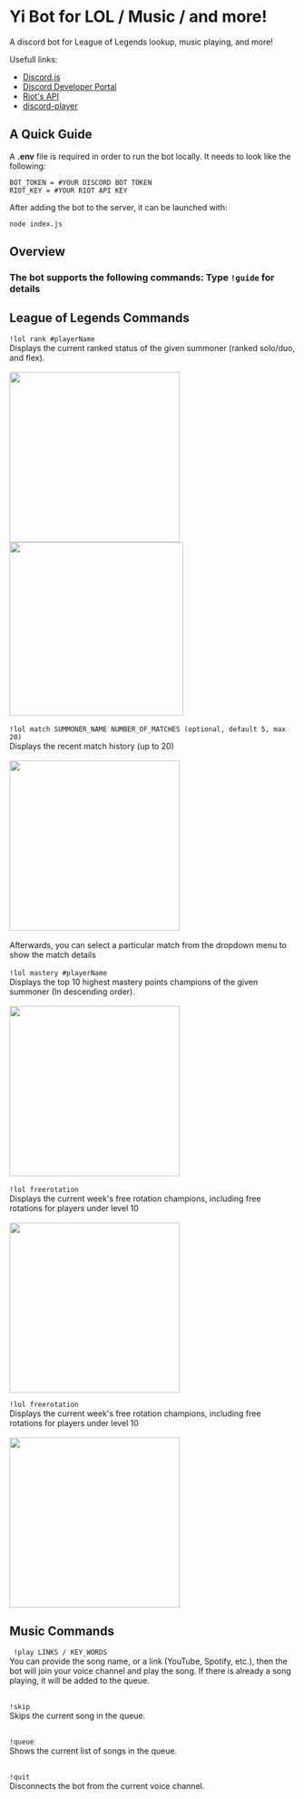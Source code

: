 # Yi Bot for LOL / Music / and more!
A discord bot for League of Legends lookup, music playing, and more!

Usefull links:
 - [Discord.js](https://discord.js.org/#/) <br/>
 - [Discord Developer Portal](https://discord.com/developers/docs/intro) <br/>
 - [Riot's API](https://developer.riotgames.com) <br/>
 - [discord-player](https://discord-player.js.org/) <br/>

## A Quick Guide
A **.env** file is required in order to run the bot locally. It needs to look like the following:
```
BOT_TOKEN = #YOUR DISCORD BOT TOKEN
RIOT_KEY = #YOUR RIOT API KEY
```
After adding the bot to the server, it can be launched with:
```
node index.js
```

## Overview
### The bot supports the following commands: Type ```!guide``` for details<br/>
## League of Legends Commands
``` !lol rank #playerName ``` <br/>
Displays the current ranked status of the given summoner (ranked solo/duo, and flex). <br/><br/>
<img src="https://github.com/StevenWu2001/Discord-Bot-for-LOL/blob/main/img/demo/showRank1.png" width = "300">
<img src="https://github.com/StevenWu2001/Discord-Bot-for-LOL/blob/main/img/demo/showRank2.png" width = "306"> <br/><br/>
``` !lol match SUMMONER_NAME NUMBER_OF_MATCHES (optional, default 5, max 20) ``` <br/>
Displays the recent match history (up to 20) <br/><br/>
<img src="https://github.com/StevenWu2001/Yi-Bot/blob/main/img/demo/match1.png" width = "300"> <br/><br/>
Afterwards, you can select a particular match from the dropdown menu to show the match details <br/><br/>
``` !lol mastery #playerName ``` <br/>
Displays the top 10 highest mastery points champions of the given summoner (In descending order). <br/><br/>
<img src="https://github.com/StevenWu2001/Discord-Bot-for-LOL/blob/main/img/demo/mastery1.png" width = "300"> <br/><br/>
``` !lol freerotation ``` <br/>
Displays the current week's free rotation champions, including free rotations for players under level 10 <br/><br/>
<img src="https://github.com/StevenWu2001/Discord-Bot-for-LOL/blob/main/img/demo/freerotation1.png" width = "300">

``` !lol freerotation ``` <br/>
Displays the current week's free rotation champions, including free rotations for players under level 10 <br/><br/>
<img src="https://github.com/StevenWu2001/Discord-Bot-for-LOL/blob/main/img/demo/freerotation1.png" width = "300">

## Music Commands
``` !play LINKS / KEY_WORDS``` <br/>
You can provide the song name, or a link (YouTube, Spotify, etc.), then the bot will join your voice channel and play the song. If there is already a song playing, it will be added to the queue. <br/><br/>

``` !skip ``` <br/>
Skips the current song in the queue. <br/><br/>

``` !queue ``` <br/>
Shows the current list of songs in the queue. <br/><br/>

``` !quit ``` <br/>
Disconnects the bot from the current voice channel. <br/><br/>
